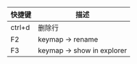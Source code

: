 | 快捷键    | 描述                         |
|--------|----------------------------|
| ctrl+d | 删除行                        |
| F2     | keymap -> rename           |
| F3     | keymap -> show in explorer |
